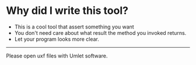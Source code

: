 # Why did I write this tool?
* This is a cool tool that assert something you want 
* You don't need care about what result the method you invoked returns.
* Let your program looks more clear. 

---

Please open uxf files with Umlet software.
